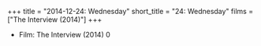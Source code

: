 +++
title = "2014-12-24: Wednesday"
short_title = "24: Wednesday"
films = ["The Interview (2014)"]
+++


* Film: The Interview (2014) 0
